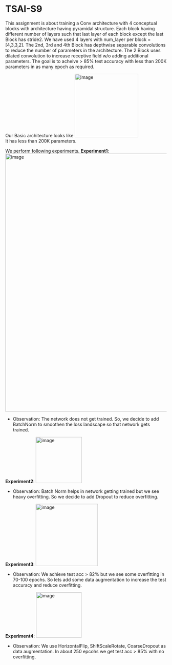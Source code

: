 # TSAI-S9

This assignment is about training a Conv architecture with 4 conceptual blocks with architecture having pyramidal structure. Each block having different number of layers such that last layer of each block except the last Block has stride2. We have used 4 layers with num_layer per block = [4,3,3,2]. The 2nd, 3rd and 4th Block has depthwise separable convolutions to reduce the number of parameters in the architecture. The 2 Block uses dilated convolution to increase receptive field w/o adding additional parameters. The goal is to acheive > 85% test accuracy with less than 200K parameters in as many epoch as required. <br>

Our Basic architecture looks like
<img width="198" alt="image" src="https://github.com/Sachin-Bharadwaj/TSAI-S9/assets/26499326/18515210-5424-4191-9783-6b78d0583992"> <br>
It has less than 200K parameters. <br>

We perform following experiments. 
**Experiment1**: <img width="806" alt="image" src="https://github.com/Sachin-Bharadwaj/TSAI-S9/assets/26499326/9e3441b8-0d7e-46a9-a404-66c3c2006f24"> <br>
- Observation: The network does not get trained. So, we decide to add BatchNorm to smoothen the loss landscape so that network gets trained. <br>

**Experiment2**: <img width="144" alt="image" src="https://github.com/Sachin-Bharadwaj/TSAI-S9/assets/26499326/f7a087f4-4ed3-4087-ac83-8a94bbde4a3b"> <br>
- Observation: Batch Norm helps in network getting trained but we see heavy overfitting. So we decide to add Dropout to reduce overfitting. <br>

**Experiment3**: <img width="194" alt="image" src="https://github.com/Sachin-Bharadwaj/TSAI-S9/assets/26499326/5dde5642-50b8-45d6-9166-f54e4e1acc23"> <br>
- Observation: We achieve test acc > 82% but we see some overfitting in 70-100 epochs. So lets add some data augmentation to increase the test accuracy and reduce overfitting. <br>

**Experiment4**: <img width="142" alt="image" src="https://github.com/Sachin-Bharadwaj/TSAI-S9/assets/26499326/16d548d1-1771-432a-a9e1-765d813a5fec"> <br>
- Observation: We use HorizontalFlip, ShiftScaleRotate, CoarseDropout as data augmentation. In about 250 epcohs we get test acc > 85% with no overfitting.

 

  




